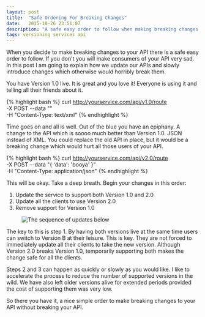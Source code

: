 ```yaml
---
layout: post
title:  "Safe Ordering For Breaking Changes"
date:   2015-10-26 23:51:07
description: "A safe easy order to follow when making breaking changes to your API"
tags: versioning services api
---
```


When you decide to make
breaking changes to your API there is a safe easy order to follow. If you
don't you will make consumers of your API very sad. In this post I am going to
explain how we update our APIs and slowly introduce changes which
otherwise would horribly break them.

You have Version 1.0 live. It is great and you love it! Everyone is using it and
telling all their friends about it.

{% highlight bash %}
curl http://yourservice.com/api/v1.0/route \
  -X POST --data "<data />" \
  -H "Content-Type: text/xml"
{% endhighlight %}

Time goes on and all is well. Out of the blue you have an epiphany. A change to
the API which is soooo much better than Version 1.0. JSON instead of XML. You could replace the old
API in place, but it would be a breaking change which would hurt all those
users of your API.

{% highlight bash %}
curl http://yourservice.com/api/v2.0/route \
  -X POST --data "{ 'data': 'booya' }" \
  -H "Content-Type: application/json"
{% endhighlight %}

This will be okay. Take a deep breath. Begin your changes in this order:

1. Update the service to support both Version 1.0 and 2.0
2. Update all the clients to use Version 2.0
3. Remove support for Version 1.0

<figure>
	<img
		title="Its as easy as 1, 2 and 3"
		alt="The sequence of updates below"
		src="{{ site.url }}/images/safe-versionning.jpg" />
</figure>

The key to this is step 1. By having both versions live at the same time users
can switch to Version B at their leisure. This is key. They are not forced
to immediately update all their clients to take the new version. Although Version 2.0 breaks Version 1.0,
temporarily supporting both makes the change safe for all the clients.

Steps 2 and 3 can happen as quickly or slowly as you would like. I like to
accelerate the process to reduce the number of supported versions in the wild.
We have also left older versions alive for extended periods provided the cost
of supporting them was very low.

So there you have it, a nice simple order to make breaking changes to your API
without breaking your API.

